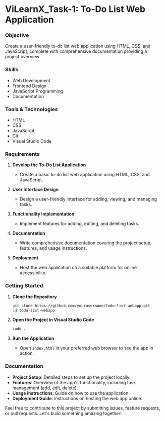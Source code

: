 # ViLearnX_Task-1: To-Do List Web Application

### Objective
Create a user-friendly to-do list web application using HTML, CSS, and JavaScript, complete with comprehensive documentation providing a project overview.

### Skills
- Web Development
- Frontend Design
- JavaScript Programming
- Documentation

### Tools & Technologies
- HTML
- CSS
- JavaScript
- Git
- Visual Studio Code

### Requirements

1. **Develop the To-Do List Application**
   - Create a basic to-do list web application using HTML, CSS, and JavaScript.

2. **User Interface Design**
   - Design a user-friendly interface for adding, viewing, and managing tasks.

3. **Functionality Implementation**
   - Implement features for adding, editing, and deleting tasks.

4. **Documentation**
   - Write comprehensive documentation covering the project setup, features, and usage instructions.

5. **Deployment**
   - Host the web application on a suitable platform for online accessibility.

### Getting Started

1. **Clone the Repository**
   ```bash
   git clone https://github.com/yourusername/todo-list-webapp.git
   cd todo-list-webapp
   ```

2. **Open the Project in Visual Studio Code**
   ```bash
   code .
   ```

3. **Run the Application**
   - Open `index.html` in your preferred web browser to see the app in action.

### Documentation

- **Project Setup**: Detailed steps to set up the project locally.
- **Features**: Overview of the app's functionality, including task management (add, edit, delete).
- **Usage Instructions**: Guide on how to use the application.
- **Deployment Guide**: Instructions on hosting the web app online.

Feel free to contribute to this project by submitting issues, feature requests, or pull requests. Let's build something amazing together!
